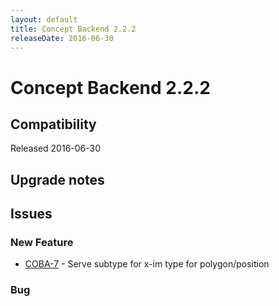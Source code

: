 ```yaml
---
layout: default
title: Concept Backend 2.2.2
releaseDate: 2016-06-30
---
```

<div class="jumbotron">
    <h1>Concept Backend 2.2.2</h1>    
    <h2>Compatibility</h2>
    <ul>
    </ul>
</div>

Released 2016-06-30



## Upgrade notes  
        



## Issues  


### New Feature 

 * [COBA-7](https://jira.infomaker.se/browse/COBA-7) - Serve subtype for x-im type for polygon/position 


### Bug 



